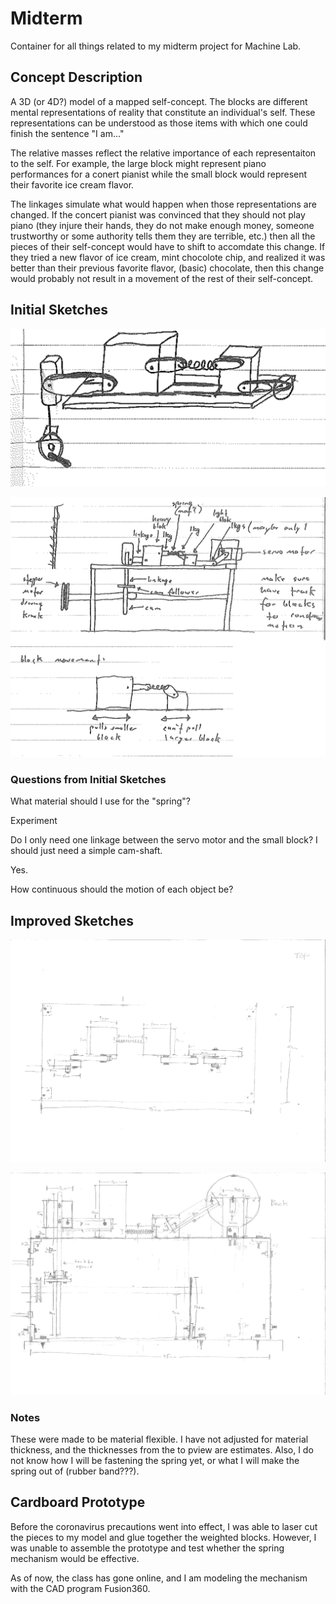 # Midterm #

Container for all things related to my midterm project for Machine Lab.

## Concept Description ##
A 3D (or 4D?) model of a mapped self-concept. The blocks are different mental representations of reality that constitute an individual's self. These representations can be understood as those items with which one could finish the sentence "I am..." 

The relative masses reflect the relative importance of each representaiton to the self. For example, the large block might represent piano performances for a conert pianist while the small block would represent their favorite ice cream flavor. 

The linkages simulate what would happen when those representations are changed. If the concert pianist was convinced that they should not play piano (they injure their hands, they do not make enough money, someone trustworthy or some authority tells them they are terrible, etc.) then all the pieces of their self-concept would have to shift to accomdate this change. If they tried a new flavor of ice cream, mint chocolote chip, and realized it was better than their previous favorite flavor, (basic) chocolate, then this change would probably not result in a movement of the rest of their self-concept.

## Initial Sketches ##

![Initial Sketch No. 1](https://github.com/bassmonkey620/Machine-Lab/blob/master/midterm/referenceMedia/200226_midtermSketch_01.png)

![Iniital Sketches No. 2 and 3](https://github.com/bassmonkey620/Machine-Lab/blob/master/midterm/referenceMedia/200226_midtermSketch_02.png)

### Questions from Initial Sketches ###

What material should I use for the "spring"?

Experiment

Do I only need one linkage between the servo motor and the small block? I should just need a simple cam-shaft.

Yes.

How continuous should the motion of each object be?

## Improved Sketches ##

![Initial Sketch No. 3](https://github.com/bassmonkey620/Machine-Lab/blob/master/midterm/referenceMedia/200229_midtermSketch_03.jpg)

![Initial Sketch No. 4](https://github.com/bassmonkey620/Machine-Lab/blob/master/midterm/referenceMedia/200229_midtermSketch_04.jpg)

### Notes ###

These were made to be material flexible. I have not adjusted for material thickness, and the thicknesses from the to pview are estimates. Also, I do not know how I will be fastening the spring yet, or what I will make the spring out of (rubber band???).

## Cardboard Prototype ##

Before the coronavirus precautions went into effect, I was able to laser cut the pieces to my model and glue together the weighted blocks. However, I was unable to assemble the prototype and test whether the spring mechanism would be effective.


As of now, the class has gone online, and I am modeling the mechanism with the CAD program Fusion360.
